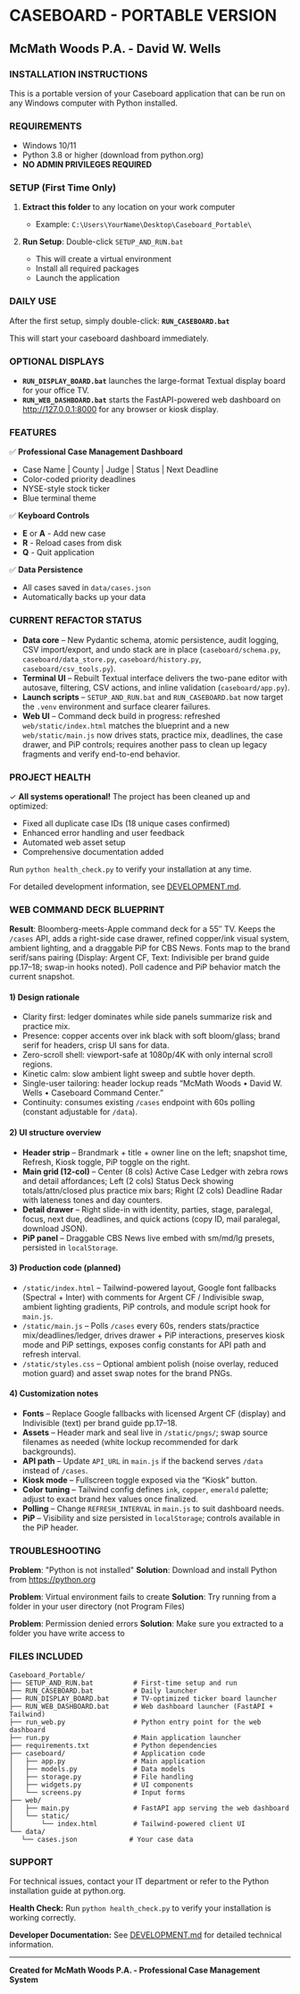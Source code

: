 # CASEBOARD - PORTABLE VERSION
## McMath Woods P.A. - David W. Wells

### INSTALLATION INSTRUCTIONS

This is a portable version of your Caseboard application that can be run on any Windows computer with Python installed.

### REQUIREMENTS
- Windows 10/11
- Python 3.8 or higher (download from python.org)
- **NO ADMIN PRIVILEGES REQUIRED**

### SETUP (First Time Only)

1. **Extract this folder** to any location on your work computer
   - Example: `C:\Users\YourName\Desktop\Caseboard_Portable\`

2. **Run Setup**: Double-click `SETUP_AND_RUN.bat`
   - This will create a virtual environment
   - Install all required packages
   - Launch the application

### DAILY USE

After the first setup, simply double-click:
**`RUN_CASEBOARD.bat`**

This will start your caseboard dashboard immediately.

### OPTIONAL DISPLAYS

- **`RUN_DISPLAY_BOARD.bat`** launches the large-format Textual display board for your office TV.
- **`RUN_WEB_DASHBOARD.bat`** starts the FastAPI-powered web dashboard on http://127.0.0.1:8000 for any browser or kiosk display.

### FEATURES

✅ **Professional Case Management Dashboard**
- Case Name | County | Judge | Status | Next Deadline
- Color-coded priority deadlines
- NYSE-style stock ticker
- Blue terminal theme

✅ **Keyboard Controls**
- **E** or **A** - Add new case
- **R** - Reload cases from disk  
- **Q** - Quit application

✅ **Data Persistence**
- All cases saved in `data/cases.json`
- Automatically backs up your data

### CURRENT REFACTOR STATUS

- **Data core** – New Pydantic schema, atomic persistence, audit logging, CSV import/export, and undo stack are in place (`caseboard/schema.py`, `caseboard/data_store.py`, `caseboard/history.py`, `caseboard/csv_tools.py`).
- **Terminal UI** – Rebuilt Textual interface delivers the two-pane editor with autosave, filtering, CSV actions, and inline validation (`caseboard/app.py`).
- **Launch scripts** – `SETUP_AND_RUN.bat` and `RUN_CASEBOARD.bat` now target the `.venv` environment and surface clearer failures.
- **Web UI** – Command deck build in progress: refreshed `web/static/index.html` matches the blueprint and a new `web/static/main.js` now drives stats, practice mix, deadlines, the case drawer, and PiP controls; requires another pass to clean up legacy fragments and verify end-to-end behavior.

### PROJECT HEALTH

✓ **All systems operational!** The project has been cleaned up and optimized:
- Fixed all duplicate case IDs (18 unique cases confirmed)
- Enhanced error handling and user feedback
- Automated web asset setup
- Comprehensive documentation added

Run `python health_check.py` to verify your installation at any time.

For detailed development information, see [DEVELOPMENT.md](DEVELOPMENT.md).

### WEB COMMAND DECK BLUEPRINT

**Result**: Bloomberg-meets-Apple command deck for a 55″ TV. Keeps the `/cases` API, adds a right-side case drawer, refined copper/ink visual system, ambient lighting, and a draggable PiP for CBS News. Fonts map to the brand serif/sans pairing (Display: Argent CF, Text: Indivisible per brand guide pp.17–18; swap-in hooks noted). Poll cadence and PiP behavior match the current snapshot.

#### 1) Design rationale

- Clarity first: ledger dominates while side panels summarize risk and practice mix.
- Presence: copper accents over ink black with soft bloom/glass; brand serif for headers, crisp UI sans for data.
- Zero-scroll shell: viewport-safe at 1080p/4K with only internal scroll regions.
- Kinetic calm: slow ambient light sweep and subtle hover depth.
- Single-user tailoring: header lockup reads “McMath Woods • David W. Wells • Caseboard Command Center.”
- Continuity: consumes existing `/cases` endpoint with 60s polling (constant adjustable for `/data`).

#### 2) UI structure overview

- **Header strip** – Brandmark + title + owner line on the left; snapshot time, Refresh, Kiosk toggle, PiP toggle on the right.
- **Main grid (12-col)** – Center (8 cols) Active Case Ledger with zebra rows and detail affordances; Left (2 cols) Status Deck showing totals/attn/closed plus practice mix bars; Right (2 cols) Deadline Radar with lateness tones and day counters.
- **Detail drawer** – Right slide-in with identity, parties, stage, paralegal, focus, next due, deadlines, and quick actions (copy ID, mail paralegal, download JSON).
- **PiP panel** – Draggable CBS News live embed with sm/md/lg presets, persisted in `localStorage`.

#### 3) Production code (planned)

- `/static/index.html` – Tailwind-powered layout, Google font fallbacks (Spectral + Inter) with comments for Argent CF / Indivisible swap, ambient lighting gradients, PiP controls, and module script hook for `main.js`.
- `/static/main.js` – Polls `/cases` every 60s, renders stats/practice mix/deadlines/ledger, drives drawer + PiP interactions, preserves kiosk mode and PiP settings, exposes config constants for API path and refresh interval.
- `/static/styles.css` – Optional ambient polish (noise overlay, reduced motion guard) and asset swap notes for the brand PNGs.

#### 4) Customization notes

- **Fonts** – Replace Google fallbacks with licensed Argent CF (display) and Indivisible (text) per brand guide pp.17–18.
- **Assets** – Header mark and seal live in `/static/pngs/`; swap source filenames as needed (white lockup recommended for dark backgrounds).
- **API path** – Update `API_URL` in `main.js` if the backend serves `/data` instead of `/cases`.
- **Kiosk mode** – Fullscreen toggle exposed via the “Kiosk” button.
- **Color tuning** – Tailwind config defines `ink`, `copper`, `emerald` palette; adjust to exact brand hex values once finalized.
- **Polling** – Change `REFRESH_INTERVAL` in `main.js` to suit dashboard needs.
- **PiP** – Visibility and size persisted in `localStorage`; controls available in the PiP header.

### TROUBLESHOOTING

**Problem**: "Python is not installed"
**Solution**: Download and install Python from https://python.org

**Problem**: Virtual environment fails to create
**Solution**: Try running from a folder in your user directory (not Program Files)

**Problem**: Permission denied errors
**Solution**: Make sure you extracted to a folder you have write access to

### FILES INCLUDED

```
Caseboard_Portable/
├── SETUP_AND_RUN.bat          # First-time setup and run
├── RUN_CASEBOARD.bat          # Daily launcher
├── RUN_DISPLAY_BOARD.bat      # TV-optimized ticker board launcher
├── RUN_WEB_DASHBOARD.bat      # Web dashboard launcher (FastAPI + Tailwind)
├── run_web.py                 # Python entry point for the web dashboard
├── run.py                     # Main application launcher
├── requirements.txt           # Python dependencies
├── caseboard/                 # Application code
│   ├── app.py                 # Main application
│   ├── models.py              # Data models
│   ├── storage.py             # File handling
│   ├── widgets.py             # UI components
│   └── screens.py             # Input forms
├── web/
│   ├── main.py                # FastAPI app serving the web dashboard
│   └── static/
│       └── index.html         # Tailwind-powered client UI
└── data/
   └── cases.json             # Your case data
```

### SUPPORT

For technical issues, contact your IT department or refer to the Python installation guide at python.org.

**Health Check:** Run `python health_check.py` to verify your installation is working correctly.

**Developer Documentation:** See [DEVELOPMENT.md](DEVELOPMENT.md) for detailed technical information.

---
**Created for McMath Woods P.A. - Professional Case Management System**